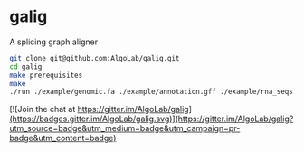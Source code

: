 # galig

A splicing graph aligner

```bash
git clone git@github.com:AlgoLab/galig.git
cd galig
make prerequisites
make
./run ./example/genomic.fa ./example/annotation.gff ./example/rna_seqs.fa 3 5 out/output 0.75
```

[![Join the chat at https://gitter.im/AlgoLab/galig](https://badges.gitter.im/AlgoLab/galig.svg)](https://gitter.im/AlgoLab/galig?utm_source=badge&utm_medium=badge&utm_campaign=pr-badge&utm_content=badge)
